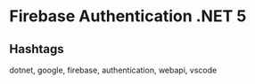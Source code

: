 # Firebase Authentication .NET 5

## Hashtags

dotnet, google, firebase, authentication, webapi, vscode



